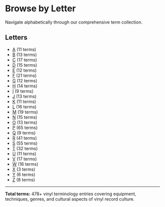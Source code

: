 # Browse by Letter

Navigate alphabetically through our comprehensive term collection.

## Letters

- [A](a.md) (11 terms)
- [B](b.md) (13 terms)
- [C](c.md) (17 terms)
- [D](d.md) (15 terms)
- [E](e.md) (12 terms)
- [F](f.md) (21 terms)
- [G](g.md) (12 terms)
- [H](h.md) (14 terms)
- [I](i.md) (9 terms)
- [J](j.md) (13 terms)
- [K](k.md) (11 terms)
- [L](l.md) (16 terms)
- [M](m.md) (19 terms)
- [N](n.md) (15 terms)
- [O](o.md) (13 terms)
- [P](p.md) (65 terms)
- [Q](q.md) (9 terms)
- [R](r.md) (41 terms)
- [S](s.md) (55 terms)
- [T](t.md) (32 terms)
- [U](u.md) (11 terms)
- [V](v.md) (17 terms)
- [W](w.md) (16 terms)
- [X](x.md) (3 terms)
- [Y](y.md) (6 terms)
- [Z](z.md) (8 terms)

---

**Total terms:** 478+ vinyl terminology entries covering equipment, techniques, genres, and cultural aspects of vinyl record culture.
